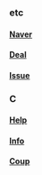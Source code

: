 ### etc
#### [Naver](https://www.naver.com/)

#### [Deal](https://www.algumon.com/)
#### [Issue](https://www.issuelink.co.kr/community/listview/all/3/adj/_self/blank/blank/blank)


### C
#### [Help](https://themorehelp.com/)
#### [Info](https://coupon.infodeli.com/gificons/index)
#### [Coup](https://www.coupop.co.kr/)
